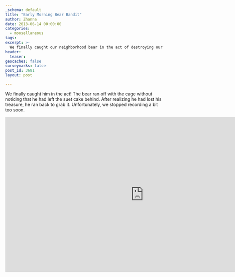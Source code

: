 ```yaml
---
_schema: default
title: "Early Morning Bear Bandit"
author: Zhanna
date: 2013-06-14 00:00:00
categories:
  - moosellaneous
tags:
excerpt: >-
  We finally caught our neighborhood bear in the act of destroying our bird feeders.
header:
  teaser:
geocaches: false
surveymarks: false
post_id: 3681
layout: post                           

---
```


We finally caught him in the act! The bear ran off with the cage without noticing that he had left the suet cake behind. After realizing he had lost his treasure, he ran back to grab it. Unfortunately, we stopped recording a bit too soon.

<div class="embed-youtube">
  <iframe width="880" height="495" src="https://www.youtube.com/embed/gSM-bCh4KGE?rel=0" title="YouTube video player" frameborder="0" allow="accelerometer; autoplay; clipboard-write; encrypted-media; gyroscope; picture-in-picture" allowfullscreen></iframe>
</div>